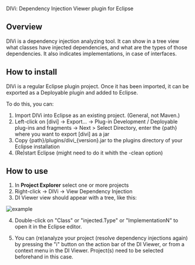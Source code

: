DIVi: Dependency Injection Viewer plugin for Eclipse

Overview
--------

DIVi is a dependency injection analyzing tool. It can show in a tree view what classes have injected dependencies,
and what are the types of those dependencies. It also indicates implementations, in case of interfaces.

How to install
--------------

DIVi is a regular Eclipse plugin project. Once it has been imported, it can be exported as a Deployable plugin and added
to Eclipse.

To do this, you can:

1. Import DIVi into Eclipse as an existing project. (General, not Maven.)
2. Left-click on [divi] -> Export... -> Plug-in Development / Deployable plug-ins and fragments -> Next >
  Select Directory, enter the {path} where you want to export [divi] as a jar
3. Copy {path}/plugins/divi_{version}.jar to the plugins directory of your Eclipse installation
4. (Re)start Eclipse (might need to do it whith the -clean option)

How to use
----------

1. In __Project Explorer__ select one or more projects
2. Right-click -> DIVi -> View Dependency Injection
3. DI Viewer view should appear with a tree, like this:

![example](http://shakaihatsu.github.io/divi/images/example.png)

4. Double-click on "Class" or "injected.Type" or "ImplementationN" to open it in the Eclipse editor.

5. You can (re)analyze your project (resolve dependency injections again) by pressing the "i" button on the action bar
  of the DI Viewer, or from a context menu in the DI Viewer. Project(s) need to be selected beforehand in this case.
